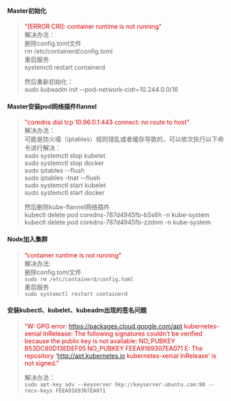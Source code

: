 #### Master初始化  
><font color="#dd0000">"[ERROR CRI]: container runtime is not running"</font>  
> 解决办法：  
> 删除config.toml文件  
> rm /etc/containerd/config.toml  
> 重启服务  
> systemctl restart containerd  
>   
> 然后重新初始化：  
> sudo kubeadm init --pod-network-cidr=10.244.0.0/16  
> 
#### Master安装pod网络插件flannel  
> <font color="#dd0000">"coredns dial tcp 10.96.0.1:443 connect: no route to host"</font>  
> 解决办法：  
> 可能是防火墙（iptables）规则错乱或者缓存导致的，可以依次执行以下命令进行解决：  
> sudo systemctl stop kubelet  
> sudo systemctl stop docker  
> sudo iptables --flush  
> sudo iptables -tnat --flush  
> sudo systemctl start kubelet  
> sudo systemctl start docker  
> 
> 然后删除kube-flannel网络插件  
> kubectl delete pod coredns-787d4945fb-b5s6h -n kube-system  
> kubectl delete pod coredns-787d4945fb-zzdnm -n kube-system  

#### Node加入集群  
> <font color="#dd0000">”container runtime is not running”</font>  
> 解决办法:  
> 删除config.toml文件  
> `sudo rm /etc/containerd/config.toml`  
> 重启服务  
> `sudo systemctl restart containerd`

#### 安装kubectl、kubelet、kubeadm出现的签名问题  
> <font color="#dd0000">"W: GPG error: https://packages.cloud.google.com/apt kubernetes-xenial InRelease: The following signatures couldn't be verified because the public key is not available: NO_PUBKEY B53DC80D13EDEF05 NO_PUBKEY FEEA9169307EA071
E: The repository 'http://apt.kubernetes.io kubernetes-xenial InRelease' is not signed."</font>
> 
> 解决办法：  
> `sudo apt-key adv --keyserver hkp://keyserver.ubuntu.com:80 --recv-keys FEEA9169307EA071`